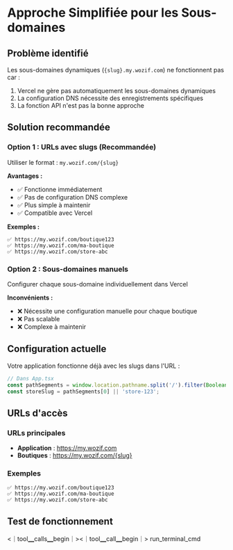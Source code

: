 # Approche Simplifiée pour les Sous-domaines

## Problème identifié

Les sous-domaines dynamiques (`{slug}.my.wozif.com`) ne fonctionnent pas car :
1. Vercel ne gère pas automatiquement les sous-domaines dynamiques
2. La configuration DNS nécessite des enregistrements spécifiques
3. La fonction API n'est pas la bonne approche

## Solution recommandée

### Option 1 : URLs avec slugs (Recommandée)
Utiliser le format : `my.wozif.com/{slug}`

**Avantages :**
- ✅ Fonctionne immédiatement
- ✅ Pas de configuration DNS complexe
- ✅ Plus simple à maintenir
- ✅ Compatible avec Vercel

**Exemples :**
```
✅ https://my.wozif.com/boutique123
✅ https://my.wozif.com/ma-boutique
✅ https://my.wozif.com/store-abc
```

### Option 2 : Sous-domaines manuels
Configurer chaque sous-domaine individuellement dans Vercel

**Inconvénients :**
- ❌ Nécessite une configuration manuelle pour chaque boutique
- ❌ Pas scalable
- ❌ Complexe à maintenir

## Configuration actuelle

Votre application fonctionne déjà avec les slugs dans l'URL :

```typescript
// Dans App.tsx
const pathSegments = window.location.pathname.split('/').filter(Boolean);
const storeSlug = pathSegments[0] || 'store-123';
```

## URLs d'accès

### URLs principales
- **Application** : https://my.wozif.com
- **Boutiques** : https://my.wozif.com/{slug}

### Exemples
```
✅ https://my.wozif.com/boutique123
✅ https://my.wozif.com/ma-boutique
✅ https://my.wozif.com/store-abc
```

## Test de fonctionnement
<｜tool▁calls▁begin｜><｜tool▁call▁begin｜>
run_terminal_cmd
